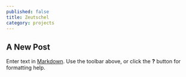 ```yaml
---
published: false
title: Zeutschel
category: projects
---
```


## A New Post

Enter text in [Markdown](http://daringfireball.net/projects/markdown/). Use the toolbar above, or click the **?** button for formatting help.
